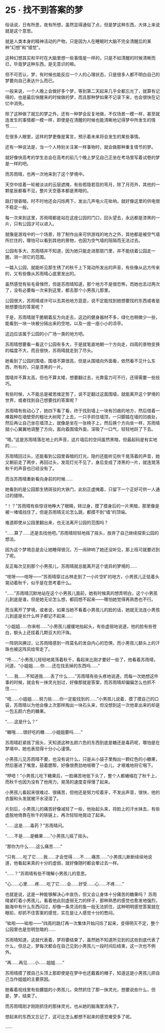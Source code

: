 # 25 · 找不到答案的梦

俗话说，日有所思，夜有所想，虽然显得通俗了点，但是梦这种东西，大体上来说就是这个意思。

就是人类本身的精神活动的产物，只是因为人在睡眠时大脑不完全清醒后的某种“幻想”和“错觉”。

这种幻想其实和平时在大脑里想一些事情是一样的，只是不如清醒的时候清晰而已，毕竟梦这种东西，是无意识的嘛。

但不可否认，梦，有时候也能反应一个人的心理状态，只是很多人都不明白自己的梦要向自己表达什么而已。

一般来说，一个人晚上会做好多个梦，等到第二天起来几乎全都忘光了，就算有记得的，也是最后快醒来的时候做的梦，而且那种梦如果不记录下来，也会很快在记忆中消失。

除了这种做了就忘的梦之外，还有一种梦会反复地做，不仅场景一模一样，甚至就连发生的事情都一模一样，即使是在清醒的时候也能清晰地记得梦中所发生的情节……

在很多人眼里，这样的梦更像是寓言，预示着未来将会发生的某些事情。

还有一种说法是，当一个人特别关注某一样事物时，就会做那种重复情节的梦。

就好像快高考的学生总会在高考的前几个晚上梦见自己正坐在考场里写着试卷的梦是一样的吧。

而苏雨晴，也再一次地来到了这个梦境中。

天空中挂着一轮被淡淡的云层遮掩，有些若隐若现的弯月，除了月亮外，其他的一颗星辰都看不见，整片天空基本都是黑暗的。

路灯很昏暗，时不时地还会闪烁两下，发出几声电火花呲响，就好像这里的供电很不稳定一般。

每一次来到这里，苏雨晴都是站在这座公园的门口，回头望去，永远都是漆黑的一片，只有公园才可以进入。

就像是游戏中的一个场景，除了制作出来可供游戏的地方之外，其他都是被空气墙所拦住的，哪怕可以看到其他的景物，也因为空气墙的阻隔而无法过去。

公园有多大，苏雨晴并不知道，因为她只能走进那扇门里，并不能绕着公园走一圈，测一测它的范围。

一踏入公园，就能听见那生锈了的秋千上下晃动所发出的声音，有些像从远方传来的，又有些像从苏雨晴心底里发出的。

虽然感觉有些毛骨悚然，但是苏雨晴知道，那个地方不是很恐怖，而她也去过两次了，没有必要每一次来到这里，都去那个小男孩儿那里。

公园很大，苏雨晴或许可以去其他地方逛逛，说不定能找到她想要找的东西或者是她想要找的答案呢？

于是，苏雨晴就干脆朝着反方向走去，这边的健身器材不多，绿化也稍微少一些，能看到一块一块被分隔出来的空地，以及一座一座小小的凉亭。

这边应该属于公园的小广场一类的地方吧。

苏雨晴想要看一看这个公园有多大，于是就笔直地朝一个方向走，四周的景物变换的幅度不大，而且很快，苏雨晴就走到了尽头。

她看到了公园的围墙，围墙不算很高，但是从围墙向外面看，依然看不见什么东西，所有的，只是漆黑的一片。

围墙并不算太高，但也不算太矮，想要翻过去，光靠蛮力可不行，还得需要一些技巧。

有些时候，人不能总是被思维定势了，说不定翻过这面围墙，就能离开这个梦境的世界，或者找到自己想要找的答案呢？

苏雨晴有些动心了，她四下看了看，终于找到墙上一块有凹痕的地方，然后借着一棵栽种在墙壁旁的粗壮大树爬了上去，一只手抓住墙顶，一只脚踏在墙的凹痕处，然后再让自己坐在墙顶上，就像是坐在一张椅子上，然后换个方向坐一样，苏雨晴就小心翼翼地调整了方向，面向着围墙外面，深吸了一口气，轻轻地跃了下去。

“嗒。”这是苏雨晴落在地上的声音，这片墙后的空间虽然黑暗，但最起码是有实地的……

苏雨晴回过头，还能看到公园里昏暗的灯光，隐约还能听见秋千晃荡着的声音，她又朝前走了两步，再回过头，发现灯光不见了，身后变成了漆黑的一片，就连晃荡秋千的声音也已经没有了。

而当苏雨晴重新看向身前的时候……

她看到的是公园那生锈斑驳的大铁门，此刻正虚掩着，只留下一个正好可供一人通过的缝隙。

“！？”苏雨晴有些惊讶地睁大了眼睛，转过身，摸了摸身后的一片黑暗，那里像是被一堵墙挡住了，但是苏雨晴无论怎么跳，都摸不到“墙”的顶端。

难道即使从公园里翻出来，也无法离开公园的范围吗？

“……算了……还是去找他吧。”苏雨晴轻轻地摇了摇头，放弃了自己继续探索公园的想法。

因为这个梦境总是会让她睡得很沉，万一闹钟响了她还没听见，那上班可就要迟到了呢。

反正每次见到那个小男孩儿，苏雨晴就总能离开这个诡异的梦境的……

“吱呀——吱呀——”苏雨晴穿过丛林走到了一小片空旷的地方，小男孩儿正低着头晃动着秋千，似乎是在思考着什么。

“……”苏雨晴沉默地站在这个小男孩儿面前，她有时候真的想弄明白，这个小男孩儿到底是谁，但是她无论怎么想，都回想不起来——哪怕她觉得再熟悉也不行。

而当离开了梦境，或者说，如果当她不看着小男孩儿的脸的话，她就无法连小男孩儿到底是长什么样子都记不起来……

“小姐姐……你来啦……”小男孩儿缓缓地抬起头，有些虚弱地说道，他的脸有些苍白，额头上还挂着几颗豆大的汗珠。

一阵阴风拂过，让苏雨晴感到一阵莫名的发自内心的恐惧，而小男孩儿额头上的汗珠也被这阵风给带走了。

“呼……”小男孩儿轻轻地晃荡着秋千，看起来比刚才要好一些了，他看着苏雨晴，问道，“小姐姐……你……还在找丢掉的东西吗……”

“……我……不知道我……丢了什么……”苏雨晴有些头疼地说道，而每一次她想这件事的时候，就会有一抹灵光划过，好像那就是答案，而苏雨晴却偏偏怎么也抓不住……

“唔……小姐姐……努力些……你一定能找到的……”小男孩儿说着，摸了摸自己的口袋，苏雨晴以为他会像上次那样掏出一块石头来，但没想到这一次他拿出来的却是一包五颜六色的糖果。

“……这是什么？”

“糖哦……很好吃的糖……小姐姐要吗……”

苏雨晴赶紧摇了摇头，天知道这种五颜六色的东西到底是糖还是毒药呢，哪怕是在梦境中，她也表现得十分小心谨慎。

小男孩儿见苏雨晴不要，也没有说什么，只是从小袋子里掏出一颗红色的小糖果，然后塞进了嘴里，鼓着腮帮，好像很费劲地咀嚼了一会儿，才艰难地将它咽下。

“咿唔！”小男孩儿吃下糖果后，一脸痛苦地低下头了，整个人都蜷缩在了秋千上，而秋千也因为没有了他用力，晃荡的速度变得慢了起来。

小男孩儿看起来很难过、很痛苦，但他还是努力咬着牙，不发出声音，很快，他的衣服和头发就被汗水浸湿了。

片刻后，小男孩儿的痛苦好像减轻了一些，他抬起头来，将脸上的汗水抹去，有些虚脱地倚靠在秋千的铁链上，再次轻轻地晃动了起来。

“……这是……毒药？”苏雨晴问。

“……不是……是糖果……”小男孩儿摇了摇头。

“那你为什么……这么痛苦……”

“只有……吃了它……我……才会觉得……不……痛苦……”小男孩儿断断续续地说道，他看起来真的十分的虚弱，就好像随时都会晕过去一样。

“……？”苏雨晴有些不理解小男孩儿的意思。

“心……心里……疼……吃了它……会……好受……心……不疼……”

也就是说，这是一种能够解决心中哀伤，但又会让身体十分痛苦的糖果吗？
苏雨晴紧盯着小男孩儿，看着他此刻虚弱无力的样子，那种熟悉的感觉也愈发地强烈，脑海中有什么东西闪过，却像一条灵活的鱼一般无法抓住，这种明明感觉答案就在眼前，却抓不住答案的感觉，实在是让人感觉十分的憋闷。

“呲啦——呲啦——”四周的路灯再一次集体开始闪烁了起来，变得明灭不定，整个公园里也是忽明忽暗的……

苏雨晴知道，这就代表着，梦将要结束了，虽然她不知道所见到的这些到底代表了什么，但总之，梦每次都会在自己见到小男孩儿一段时间后结束，这一次也不例外。

“再……再见……小……姐姐……”

苏雨晴摸了摸自己头顶上那即使是在梦中也还戴着的帽子，知道这是小男孩儿把自己当作姐姐的主要原因。

她看着视线里有些朦胧的小男孩儿，突然抓住了那一抹灵光，想要说些什么，但是，梦，结束了。

而苏雨晴刚才刚刚抓住的那抹灵光，也从她的脑海里消失了。

想起来的东西又忘记了，这可比怎么都想不起来的感觉难受多了呢。

……
